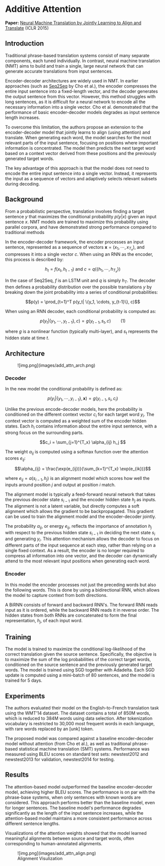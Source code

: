 # Additive Attention

**Paper:** [Neural Machine Translation by Jointly Learning to Align and Translate](https://arxiv.org/abs/1409.0473) (ICLR 2015)

## Introduction

Traditional phrase-based translation systems consist of many separate components, each tuned individually. In contrast, neural machine translation (NMT) aims to build and train a single, large neural network that can generate accurate translations from input sentences.

Encoder-decoder architectures are widely used in NMT. In earlier approaches (such as [Seq2Seq](papers/sequence_to_sequence.md) by Cho et al.), the encoder compresses the entire input sentence into a fixed-length vector, and the decoder generates the output sentence from this vector. However, this method struggles with long sentences, as it is difficult for a neural network to encode all the necessary information into a single vector. Cho et al. demonstrated that the performance of basic encoder-decoder models degrades as input sentence length increases.

To overcome this limitation, the authors propose an extension to the encoder-decoder model that jointly learns to align (using attention) and translate. When generating each word, the model searches for the most relevant parts of the input sentence, focusing on positions where important information is concentrated. The model then predicts the next target word based on a context vector derived from these positions and the previously generated target words.

The key advantage of this approach is that the model does not need to encode the entire input sentence into a single vector. Instead, it represents the input as a sequence of vectors and adaptively selects relevant subsets during decoding.

## Background

From a probabilistic perspective, translation involves finding a target sentence $y$ that maximizes the conditional probability $p(y|x)$ given an input sentence $x$. NMT models are trained to maximize this probability using parallel corpora, and have demonstrated strong performance compared to traditional methods

In the encoder-decoder framework, the encoder processes an input sentence, represented as a sequence of vectors $\mathbf{x} = (x_1, \cdots, x_{T_x})$, and compresses it into a single vector $c$. When using an RNN as the encoder, this process is described by:

$$ h_t = f(x_t, h_{t-1}) \text{ and } c = q(\{h_1, \cdots, h_{T_x}\}) $$

In the case of Seq2Seq, $f$ is an LSTM unit and $q$ is simply $h_T$. The decoder then defines a probability distribution over the possible translations $y$ by breaking down the joint probability into a series of conditional probabilities:

$$p(y) = \prod_{t=1}^T p(y_t| \{y_1, \cdots, y_{t-1}\}, c)$$

When using an RNN decoder, each conditional probability is computed as:

$$
p(y_t| \{y_1, \cdots, y_{t-1}\}, c) = g(y_{t-1}, s_t, c) \qquad (1)
$$

where $g$ is a nonlinear function (typically multi-layer), and $s_t$ represents the hidden state at time $t$.

## Architecture

<figure markdown="span">
    ![img.png](images/add_attn_arch.png)
</figure>

### Decoder

In the new model the conditional probability is defined as:

$$ p(y_i| \{y_1, \cdots, y_{i-1}\}, \mathbf{x}) = g(y_{i-1}, s_i, c_i) $$

Unlike the previous encode-decoder models, here the probability is conditioned on the different context vector $c_i$ for each target word $y_i$. The context vector is computed as a weighted sum of the encoder hidden states. Each $h_i$ contains information about the entire input sentence, with a strong focus on the surrounding parts.

$$c_i = \sum_{j=1}^{T_x} \alpha_{ij} h_j $$

The weight $\alpha_{ij}$ is computed using a softmax function over the attention scores $e_{ij}$:

$$\alpha_{ij} = \frac{\exp(e_{ij})}{\sum_{k=1}^{T_x} \exp(e_{ik})}$$

where $e_{ij}=a(s_{i-1}, h_j)$ is an alignment model which scores how well the inputs around position $j$ and output at position $i$ match.

The alignment model is typically a feed-forward neural network that takes the previous decoder state $s_{i-1}$ and the encoder hidden state $h_j$ as inputs. The alignment is not a latent variable, but directly computes a soft alignment which allows the gradient to be backpropagated. This gradient can be used to train the alignment model and the encoder-decoder jointly.

The probability $\alpha_{ij}$, or energy $e_{ij}$, reflects the importance of annotation $h_j$ with respect to the previous hidden state $s_{i-1}$ in deciding the next state $s_i$ and generating $y_i$. This attention mechanism allows the decoder to focus on different parts of the input sequence at each step, rather than relying on a single fixed context. As a result, the encoder is no longer required to compress all information into one vector, and the decoder can dynamically attend to the most relevant input positions when generating each word.

### Encoder

In this model the encoder processes not just the preceding words but also the following words. This is done by using a bidirectional RNN, which allows the model to capture context from both directions. 

A BiRNN consists of forward and backward RNN's. The forward RNN reads input as it is ordered, while the backward RNN reads it in reverse order. The hidden states from both RNNs are concatenated to form the final representation, $h_j$, of each input word.

## Training

The model is trained to maximize the conditional log-likelihood of the correct translation given the source sentence. Specifically, the objective is to maximize the sum of the log probabilities of the correct target words, conditioned on the source sentence and the previously generated target words. The model is trained using SGD together with Adadelta. Each SGD update is computed using a mini-batch of 80 sentences, and the model is trained for 5 days.

## Experiments

The authors evaluated their model on the English-to-French translation task using the WMT’14 dataset. The dataset contains a total of 850M words, which is reduced to 384M words using data selection. After tokenization vocabulary is restricted to 30,000 most frequent words in each language, with rare words replaced by an [unk] token.

The proposed model was compared against a baseline encoder-decoder model without attention (from Cho et al.), as well as traditional phrase-based statistical machine translation (SMT) systems. Performance was measured using BLEU scores on standard test sets: newstest2012 and newstest2013 for validation, newstest2014 for testing.

## Results

The attention-based model outperformed the baseline encoder-decoder model, achieving higher BLEU scores. The performance is on par with the phrase-base systems, when only sentences with known words are considered. This approach performs better than the baseline model, even for longer sentences. The baseline model's performance degrades significantly as the length of the input sentence increases, while the attention-based model maintains a more consistent performance across different sentence lengths.


Visualizations of the attention weights showed that the model learned meaningful alignments between source and target words, often corresponding to human-annotated alignments. 

<figure markdown="span">
    ![img.png](images/add_attn_align.png)
    <figcaption>Alignment Visulization</figcaption>
</figure>